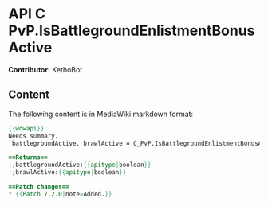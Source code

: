 # API C PvP.IsBattlegroundEnlistmentBonusActive

**Contributor:** KethoBot

## Content

The following content is in MediaWiki markdown format:

```mediawiki
{{wowapi}}
Needs summary.
 battlegroundActive, brawlActive = C_PvP.IsBattlegroundEnlistmentBonusActive()

==Returns==
:;battlegroundActive:{{apitype|boolean}}
:;brawlActive:{{apitype|boolean}}

==Patch changes==
* {{Patch 7.2.0|note=Added.}}
```